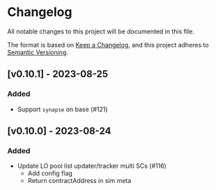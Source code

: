 # Changelog
All notable changes to this project will be documented in this file.

The format is based on [Keep a Changelog](https://keepachangelog.com/en/1.0.0/),
and this project adheres to [Semantic Versioning](https://semver.org/spec/v2.0.0.html).


## [v0.10.1] - 2023-08-25

### Added
- Support ```synapse``` on base (#121)


## [v0.10.0] - 2023-08-24

### Added 
- Update LO pool list updater/tracker multi SCs (#116)
  - Add config flag
  - Return contractAddress in sim meta

